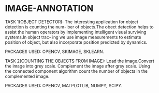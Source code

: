 # IMAGE-ANNOTATION

TASK 1(OBJECT DETECTOR):
The interesting application for object detection is counting the num-
ber of objects.The obect detection helps to assist the human operators
by implementing intelligent visual surviving systems.In object trac-
ing we use image measurements to estimate position of object, but
also incorporate position predicted by dynamics.

PACKAGES USED:
OPENCV,
SKIMAGE,
SKLEARN.

 TASK 2(COUNTING THE OBJECTS FROM IMAGE):
Load the image.Convert the image into grey scale.
Complement the image after grey scale.
Using the connected component algorithm count the number of objects in the complemented image.

PACKAGES USED:
OPENCV,
MATPLOTLIB,
NUMPY,
SCIPY.

